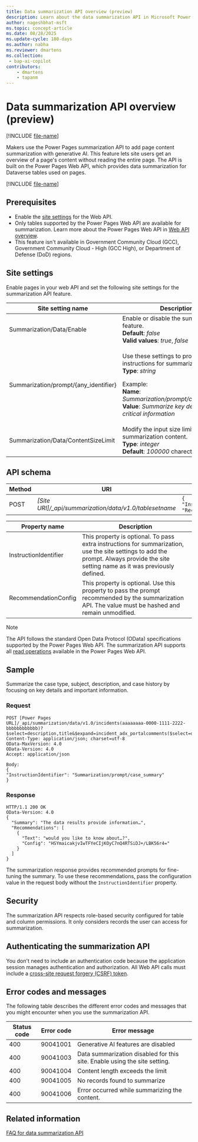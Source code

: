 ```yaml
---
title: Data summarization API overview (preview)
description: Learn about the data summarization API in Microsoft Power Pages.
author: nageshbhat-msft
ms.topic: concept-article
ms.date: 08/28/2025
ms.update-cycle: 180-days
ms.author: nabha
ms.reviewer: dmartens
ms.collection:
 - bap-ai-copilot
contributors:
    - dmartens
    - tapanm
---
```


# Data summarization API overview (preview)

[!INCLUDE [file-name](~/../shared-content/shared/preview-includes/preview-banner.md)]

Makers use the Power Pages summarization API to add page content summarization with generative AI. This feature lets site users get an overview of a page's content without reading the entire page. The API is built on the Power Pages Web API, which provides data summarization for Dataverse tables used on pages.

[!INCLUDE [file-name](~/../shared-content/shared/preview-includes/preview-note-pp.md)]

## Prerequisites

- Enable the [site settings](/power-pages/configure/web-api-overview#site-settings-for-the-web-api) for the Web API.
- Only tables supported by the Power Pages Web API are available for summarization. Learn more about the Power Pages Web API in [Web API overview](/power-pages/configure/web-api-overview).
- This feature isn't available in Government Community Cloud (GCC), Government Community Cloud - High (GCC High), or Department of Defense (DoD) regions.

## Site settings

Enable pages in your web API and set the following site settings for the summarization API feature.

| Site setting name | Description |
|-------------------|-------------|
| Summarization/Data/Enable | Enable or disable the summarization feature.<br>**Default**: *false*<br>**Valid values**: *true*, *false* |
| Summarization/prompt/{any_identifier} | <p>Use these settings to provide instructions for summarization.<br>**Type**: *string*</p><p>Example:<br>**Name**: *Summarization/prompt/case_summary*<br>**Value**: *Summarize key details and critical information*</p> |
| Summarization/Data/ContentSizeLimit | Modify the input size limit for summarization content.<br>**Type**: *integer*<br>**Default**: *100000* charecters |

## API schema

| Method | URI | JSON Sample |
|--------|-----|-------------|
| POST   | *[Site URI]/_api/summarization/data/v1.0/tablesetname* | `{ "InstructionIdentifier":"", "RecommendationConfig":"" }` |

| Property name | Description |
|---------------|-------------|
| InstructionIdentifier | This property is optional. To pass extra instructions for summarization, use the site settings to add the prompt. Always provide the site setting name as it was previously defined. |
| RecommendationConfig | This property is optional. Use this property to pass the prompt recommended by the summarization API. The value must be hashed and remain unmodified. |

> [!NOTE]
> The API follows the standard Open Data Protocol (OData) specifications supported by the Power Pages Web API. The summarization API supports all [read operations](/power-pages/configure/read-operations) available in the Power Pages Web API.

## Sample

Summarize the case type, subject, description, and case history by focusing on key details and important information.

### Request

```http
POST [Power Pages URL]/_api/summarization/data/v1.0/incidents(aaaaaaaa-0000-1111-2222-bbbbbbbbbbbb)?$select=description,title&$expand=incident_adx_portalcomments($select=description)
Content-Type: application/json; charset=utf-8
OData-MaxVersion: 4.0
OData-Version: 4.0
Accept: application/json

Body:
{
"InstructionIdentifier": "Summarization/prompt/case_summary"
}
```

### Response

```http
HTTP/1.1 200 OK
OData-Version: 4.0
{
  "Summary": "The data results provide information…",
  "Recommendations": [
    {
      "Text": "would you like to know about…?",
      "Config": "HSYmaicakjvIwTFYeCIjKOyC7nQ4RTSiDJ+/LBK56r4="
    }
  ]
}
```

The summarization response provides recommended prompts for fine-tuning the summary. To use these recommendations, pass the configuration value in the request body without the `InstructionIdentifier` property.

## Security

The summarization API respects role-based security configured for table and column permissions. It only considers records the user can access for summarization.

## Authenticating the summarization API

You don't need to include an authentication code because the application session manages authentication and authorization. All Web API calls must include a [cross-site request forgery (CSRF) token](/power-pages/configure/web-api-http-requests-handle-errors#example-wrapper-ajax-function-for-the-csrf-token).

## Error codes and messages

The following table describes the different error codes and messages that you might encounter when you use the summarization API.

| Status code | Error code | Error message |
|-------------|------------|---------------|
| 400 | 90041001 | Generative AI features are disabled |
| 400 | 90041003 | Data summarization disabled for this site. Enable using the site setting. |
| 400 | 90041004 | Content length exceeds the limit |
| 400 | 90041005 | No records found to summarize |
| 400 | 90041006 | Error occurred while summarizing the content. |

## Related information

[FAQ for data summarization API](..\faqs-data-summarization.md)
